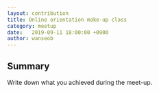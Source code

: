 ```yaml
---
layout: contribution
title: Online orientation make-up class
category: meetup
date:   2019-09-11 18:00:00 +0900
author: wanseob
---
```


## Summary
Write down what you achieved during the meet-up.

